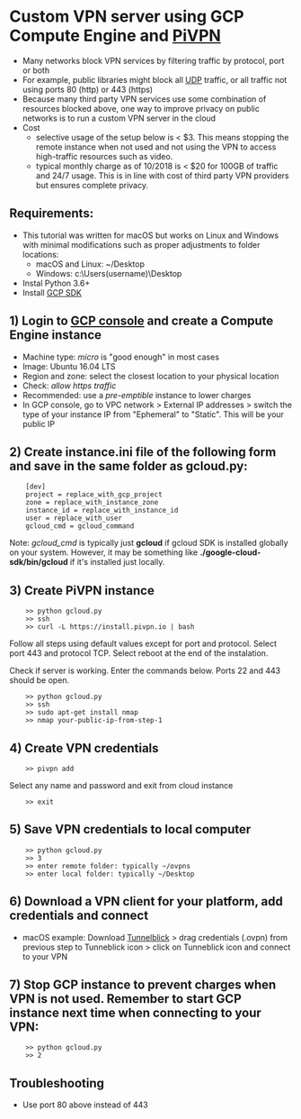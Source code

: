 # Custom VPN server using GCP Compute Engine and [PiVPN](http://www.pivpn.io/)

- Many networks block VPN services by filtering traffic by protocol, port or both
- For example, public libraries might block all [UDP](https://en.wikipedia.org/wiki/User_Datagram_Protocol) traffic, or all traffic not using ports 80 (http) or 443 (https)
- Because many third party VPN services use some combination of resources blocked above, one way to improve privacy on public networks is to run a custom VPN server in the cloud
- Cost
    - selective usage of the setup below is < $3. This means stopping the remote instance when not used and not using the VPN to access high-traffic resources such as video.
    - typical monthly charge as of 10/2018 is < $20 for 100GB of traffic and 24/7 usage. This is in line with cost of third party VPN providers but ensures complete privacy.

## Requirements:
- This tutorial was written for macOS but works on Linux and Windows with minimal modifications such as proper adjustments to folder locations: 
    - macOS and Linux: ~/Desktop
    - Windows: c:\Users\(username)\Desktop
- Instal Python 3.6+
- Install [GCP SDK](https://cloud.google.com/sdk/)

## 1) Login to [GCP console](https://console.cloud.google.com) and create a Compute Engine instance

- Machine type: *micro* is "good enough" in most cases
- Image: Ubuntu 16.04 LTS
- Region and zone: select the closest location to your physical location
- Check: *allow https traffic*
- Recommended: use a *pre-emptible* instance to lower charges
- In GCP console, go to VPC network > External IP addresses > switch the type of your instance IP from "Ephemeral" to "Static". This will be your public IP

## 2) Create instance.ini file of the following form and save in the same folder as gcloud.py:

        [dev]
        project = replace_with_gcp_project
        zone = replace_with_instance_zone
        instance_id = replace_with_instance_id
        user = replace_with_user
        gcloud_cmd = gcloud_command

Note: *gcloud_cmd* is typically just **gcloud** if gcloud SDK is installed globally on your system. However, it may be something like **./google-cloud-sdk/bin/gcloud** if it's installed just locally.

## 3) Create PiVPN instance

        >> python gcloud.py
        >> ssh
        >> curl -L https://install.pivpn.io | bash

Follow all steps using default values except for port and protocol. Select port 443 and protocol TCP. Select reboot at the end of the instalation.

Check if server is working. Enter the commands below. Ports 22 and 443 should be open.

        >> python gcloud.py
        >> ssh
        >> sudo apt-get install nmap
        >> nmap your-public-ip-from-step-1

## 4) Create VPN credentials

        >> pivpn add

Select any name and password and exit from cloud instance

        >> exit

## 5) Save VPN credentials to local computer

        >> python gcloud.py
        >> 3
        >> enter remote folder: typically ~/ovpns
        >> enter local folder: typically ~/Desktop

## 6) Download a VPN client for your platform, add credentials and connect

- macOS example: Download [Tunnelblick](https://tunnelblick.net/) > drag credentials (.ovpn) from previous step to Tunneblick icon > click on Tunneblick icon and connect to your VPN

## 7) Stop GCP instance to prevent charges when VPN is not used. Remember to start GCP instance next time when connecting to your VPN:

        >> python gcloud.py
        >> 2

## Troubleshooting
- Use port 80 above instead of 443
